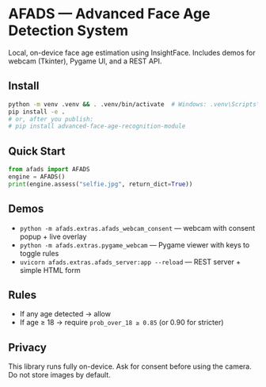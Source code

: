 # AFADS — Advanced Face Age Detection System

Local, on-device face age estimation using InsightFace. Includes demos for webcam (Tkinter), Pygame UI, and a REST API.

## Install

```bash
python -m venv .venv && . .venv/bin/activate  # Windows: .venv\Scripts\activate
pip install -e .
# or, after you publish:
# pip install advanced-face-age-recognition-module
```

## Quick Start

```python
from afads import AFADS
engine = AFADS()
print(engine.assess("selfie.jpg", return_dict=True))
```

## Demos

- `python -m afads.extras.afads_webcam_consent` — webcam with consent popup + live overlay
- `python -m afads.extras.pygame_webcam` — Pygame viewer with keys to toggle rules
- `uvicorn afads.extras.afads_server:app --reload` — REST server + simple HTML form

## Rules

- If any age detected → allow
- If age ≥ 18 → require `prob_over_18 ≥ 0.85` (or 0.90 for stricter)

## Privacy

This library runs fully on-device. Ask for consent before using the camera. Do not store images by default.
